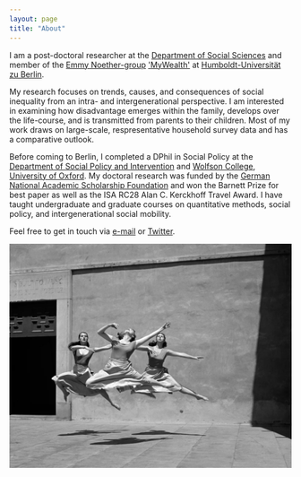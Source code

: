 ```yaml
---
layout: page
title: "About"
---
```


I am a post-doctoral researcher at the [Department of Social Sciences](https://www.sowi.hu-berlin.de/en) and member of the [Emmy Noether-group](https://www.dfg.de/en/research_funding/programmes/individual/emmy_noether/index.html) ['MyWealth'](https://www.sowi.hu-berlin.de/en/lehrbereiche-en/sozpolsoz/research/mywealth_eng) at [Humboldt-Universität zu Berlin](https://www.hu-berlin.de/en?set_language=en).

My research focuses on trends, causes, and consequences of social inequality from an intra- and intergenerational perspective. I am interested in examining how disadvantage emerges within the family, develops over the life-course, and is transmitted from parents to their children. Most of my work draws on large-scale, respresentative household survey data and has a comparative outlook. 

Before coming to Berlin, I completed a DPhil in Social Policy at the [Department of Social Policy and Intervention](https://www.spi.ox.ac.uk/) and [Wolfson College](https://www.wolfson.ox.ac.uk/), [University of Oxford](https://www.ox.ac.uk/). My doctoral research was funded by the [German National Academic Scholarship Foundation](https://www.studienstiftung.de/en/) and won the Barnett Prize for best paper as well as the ISA RC28 Alan C. Kerckhoff Travel Award. I have taught undergraduate and graduate courses on quantitative methods, social policy, and intergenerational social mobility. 

Feel free to get in touch via [e-mail](nhatan.trinh@hu-berlin.de) or [Twitter](https://twitter.com/NhatAnTrinh).

![portrait](/assets/test.jpg)
